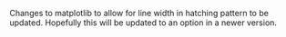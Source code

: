 Changes to matplotlib to allow for line width in hatching pattern to be updated. Hopefully
this will be updated to an option in a newer version.
